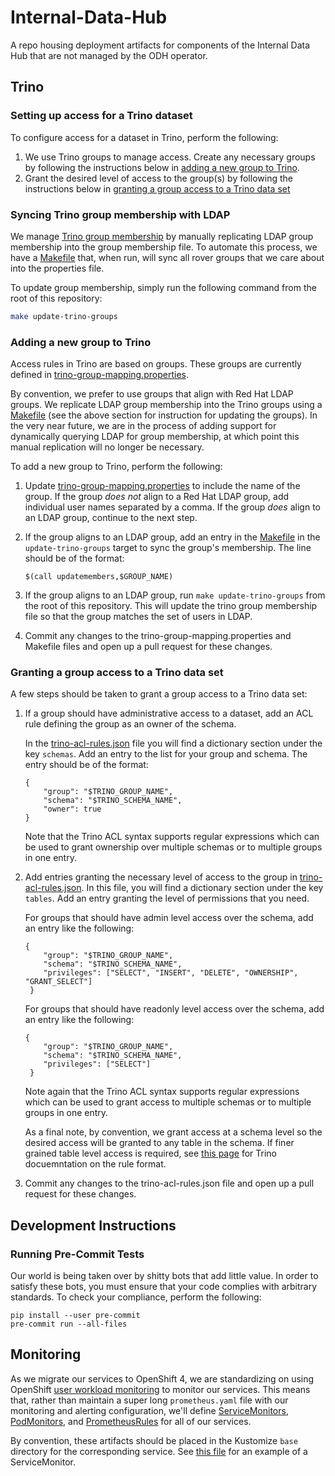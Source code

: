 # Internal-Data-Hub

A repo housing deployment artifacts for components of the Internal
Data Hub that are not managed by the ODH operator.

## Trino

### Setting up access for a Trino dataset

To configure access for a dataset in Trino, perform the following:

1. We use Trino groups to manage access. Create any necessary groups
   by following the instructions below in
   [adding a new group to Trino](#adding-a-new-group-to-trino).
2. Grant the desired level of access to the group(s) by following the
   instructions below in
   [granting a group access to a Trino data set](#granting-a-group-access-to-a-trino-data-set)

### Syncing Trino group membership with LDAP

We manage [Trino group membership](kfdefs/base/trino/trino-group-mapping.properties) by
manually replicating LDAP group membership into the group membership file. To automate this
process, we have a [Makefile](Makefile) that, when run, will sync all rover groups that
we care about into the properties file.

To update group membership, simply run the following command from the root of
this repository:

```bash
make update-trino-groups
```

### Adding a new group to Trino

Access rules in Trino are based on groups. These groups are currently defined in
[trino-group-mapping.properties](kfdefs/base/trino/trino-group-mapping.properties).

By convention, we prefer to use groups that align with Red Hat LDAP groups. We
replicate LDAP group membership into the Trino groups using a [Makefile](Makefile)
(see the above section for instruction for updating the groups). In the very near
future, we are in the process of adding support for dynamically querying LDAP for
group membership, at which point this manual replication will no longer be necessary.

To add a new group to Trino, perform the following:

1. Update [trino-group-mapping.properties](kfdefs/base/trino/trino-group-mapping.properties)
   to include the name of the group. If the group _does not_ align to a Red Hat LDAP group,
   add individual user names separated by a comma. If the group _does_ align to an LDAP group,
   continue to the next step.
2. If the group aligns to an LDAP group, add an entry in the [Makefile](Makefile)
   in the `update-trino-groups` target to sync the group's membership. The line should be
   of the format:

   `$(call updatemembers,$GROUP_NAME)`
3. If the group aligns to an LDAP group, run `make update-trino-groups` from the root
   of this repository. This will update the trino group membership file so that the
   group matches the set of users in LDAP.
4. Commit any changes to the trino-group-mapping.properties and Makefile files and
   open up a pull request for these changes.

### Granting a group access to a Trino data set

A few steps should be taken to grant a group access to a Trino data set:

1. If a group should have administrative access to a dataset, add an ACL rule
   defining the group as an owner of the schema.

   In the [trino-acl-rules.json](kfdefs/base/trino/trino-acl-rules.json) file you
   will find a dictionary section under the key `schemas`. Add an entry to the list for your
   group and schema. The entry should be of the format:

   ```
   {
       "group": "$TRINO_GROUP_NAME",
       "schema": "$TRINO_SCHEMA_NAME",
       "owner": true
   }
   ```

   Note that the Trino ACL syntax supports regular expressions which can be used to
   grant ownership over multiple schemas or to multiple groups in one entry.

2. Add entries granting the necessary level of access to the group in
   [trino-acl-rules.json](kfdefs/base/trino/trino-acl-rules.json). In this file, you will
   find a dictionary section under the key `tables`. Add an entry granting the level of
   permissions that you need.

   For groups that should have admin level access over the schema, add an entry like the
   following:

   ```
   {
       "group": "$TRINO_GROUP_NAME",
       "schema": "$TRINO_SCHEMA_NAME",
       "privileges": ["SELECT", "INSERT", "DELETE", "OWNERSHIP", "GRANT_SELECT"]
    }
    ```

    For groups that should have readonly level access over the schema, add an entry
    like the following:

    ```
    {
        "group": "$TRINO_GROUP_NAME",
        "schema": "$TRINO_SCHEMA_NAME",
        "privileges": ["SELECT"]
     }
     ```

    Note again that the Trino ACL syntax supports regular expressions which can be used to
    grant access to multiple schemas or to multiple groups in one entry.

    As a final note, by convention, we grant access at a schema level so the desired
    access will be granted to any table in the schema. If finer grained table level
    access is required, see [this page](https://trino.io/docs/current/security/file-system-access-control.html#table-rules)
    for Trino docuemntation on the rule format.

3. Commit any changes to the trino-acl-rules.json file and
   open up a pull request for these changes.

## Development Instructions

### Running Pre-Commit Tests

Our world is being taken over by shitty bots that add little value. In order
to satisfy these bots, you must ensure that your code complies with
arbitrary standards. To check your compliance, perform the following:

```
pip install --user pre-commit
pre-commit run --all-files
```

## Monitoring

As we migrate our services to OpenShift 4, we are standardizing on using
OpenShift [user workload monitoring][uwm] to monitor our services. This means
that, rather than maintain a super long `prometheus.yaml` file with our monitoring
and alerting configuration, we'll define [ServiceMonitors][servicemonitor], [PodMonitors][podmonitor], and [PrometheusRules][prometheusrule] for all of
our services.

By convention, these artifacts should be placed in the Kustomize `base` directory
for the corresponding service. See [this file](telemetry-grafana/base/telemetry-grafana-service-monitor.yaml) for an example of a ServiceMonitor.

[uwm]: https://docs.openshift.com/container-platform/4.6/monitoring/enabling-monitoring-for-user-defined-projects.html#:~:text=The%20user-workload-monitoring-config-edit%20role%20in%20the%20openshift-user-workload-monitoring%20project%20enables,Operator%20and%20Thanos%20Ruler%20for%20user-defined%20workload%20monitoring.

[servicemonitor]: https://docs.openshift.com/container-platform/4.5/rest_api/monitoring_apis/servicemonitor-monitoring-coreos-com-v1.html

[podmonitor]: https://docs.openshift.com/container-platform/4.5/rest_api/monitoring_apis/podmonitor-monitoring-coreos-com-v1.html

[prometheusrule]: https://docs.openshift.com/container-platform/4.5/rest_api/monitoring_apis/prometheusrule-monitoring-coreos-com-v1.html
